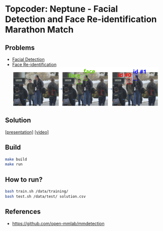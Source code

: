 # Topcoder: Neptune - Facial Detection and Face Re-identification Marathon Match

## Problems
* [Facial Detection](https://topcoder.com/challenges/30086997)
* [Face Re-identification](https://topcoder.com/challenges/30086998)
![ensemble](figures/title.png)

## Solution
[[presentation]](figures/solution.pdf) [[video]](https://youtu.be/pdIf4qy3ypE)

## Build
```bash
make build
make run
```

## How to run? 
```bash
bash train.sh /data/training/
bash test.sh /data/test/ solution.csv
```

## References
* https://github.com/open-mmlab/mmdetection